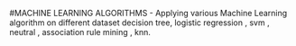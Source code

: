
#MACHINE LEARNING ALGORITHMS  -
Applying various Machine Learning algorithm on different dataset
decision tree, logistic regression , svm , neutral , association rule mining , knn.
